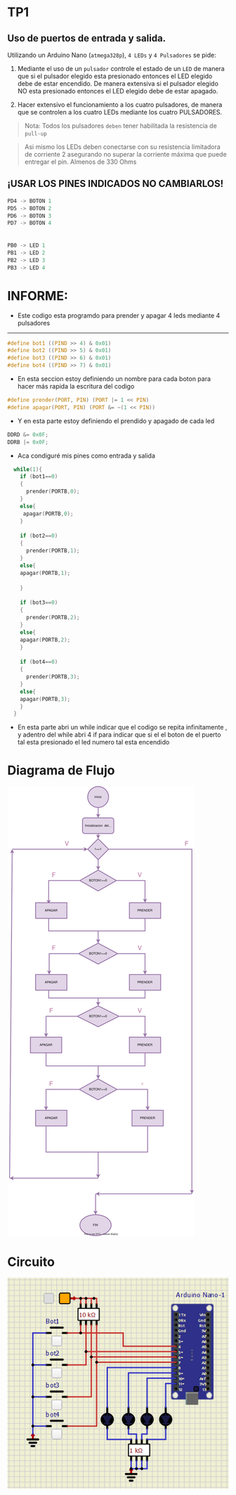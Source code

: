 # TP1

## Uso de puertos de entrada y salida. 

Utilizando un Arduino Nano (`atmega328p`), `4 LEDs` y `4 Pulsadores` se pide:

1. Mediante el uso de un `pulsador` controle el estado de un `LED` de manera que si el pulsador elegido esta presionado entonces el LED elegido debe de estar encendido. De manera extensiva si el pulsador elegido NO esta presionado entonces el LED elegido debe de estar apagado. 

2.  Hacer extensivo el funcionamiento a los cuatro pulsadores, de manera que se controlen a los cuatro LEDs mediante los cuatro PULSADORES. 

> Nota: Todos los pulsadores `deben` tener habilitada la resistencia de `pull-up`

> Asi mismo los LEDs deben conectarse con su resistencia limitadora de corriente 2 asegurando no superar la corriente máxima que puede entregar el pin. Almenos de 330 Ohms


## ¡USAR LOS PINES INDICADOS NO CAMBIARLOS!

``` C
PD4 -> BOTON 1 
PD5 -> BOTON 2 
PD6 -> BOTON 3 
PD7 -> BOTON 4


PB0 -> LED 1 
PB1 -> LED 2 
PB2 -> LED 3 
PB3 -> LED 4
```


# INFORME:

- Este codigo esta programdo para prender y apagar 4 leds mediante 4 pulsadores 

---

``` c
#define bot1 ((PIND >> 4) & 0x01)
#define bot2 ((PIND >> 5) & 0x01)
#define bot3 ((PIND >> 6) & 0x01)
#define bot4 ((PIND >> 7) & 0x01) 
```
- En esta seccion estoy definiendo un nombre para cada boton para hacer más rapida la escritura del codigo 

``` c 
#define prender(PORT, PIN) (PORT |= 1 << PIN)
#define apagar(PORT, PIN) (PORT &= ~(1 << PIN))
```
- Y en esta parte estoy definiendo el prendido y apagado de cada led 

``` C
DDRD &= 0x0F;
DDRB |= 0x0F;
``` 
- Aca condiguré mis pines como entrada y salida 

``` C
  while(1){
    if (bot1==0)
    {
      prender(PORTB,0);
    }
    else{
     apagar(PORTB,0);
    }

    if (bot2==0)
    {
      prender(PORTB,1);
    }
    else{
    apagar(PORTB,1);
     
    }

    if (bot3==0)
    {
      prender(PORTB,2);
    }
    else{
    apagar(PORTB,2);
    }

    if (bot4==0)
    {
      prender(PORTB,3);
    }
    else{
    apagar(PORTB,3);
    }
  }
  ```
  - En esta parte abri un while indicar que el codigo se repita infinitamente , y adentro del while abri 4 if para indicar que si el el boton de el puerto tal esta presionado el led numero tal esta encendido

# Diagrama de Flujo
![Diagrama de Flujo](Diagrama_Tp1.svg "Diagrama")

# Circuito
![circuito](circuito.png "circuito")













